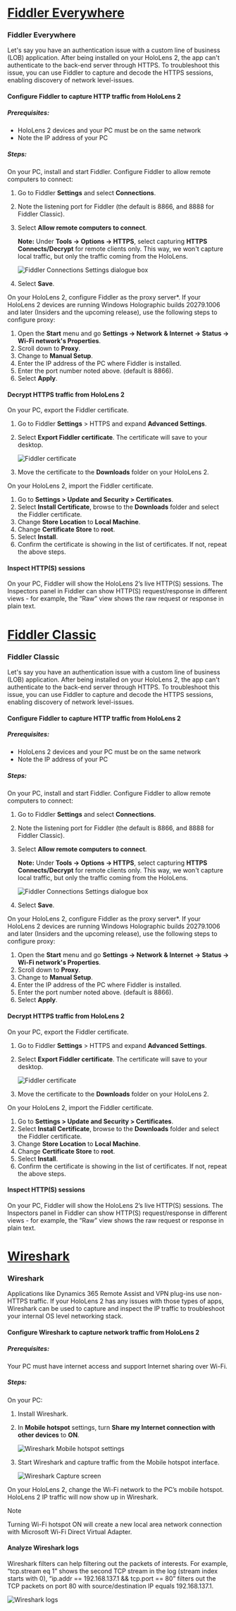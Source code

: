 # [Fiddler Everywhere](#tab/everywhere)

### Fiddler Everywhere

Let's say you have an authentication issue with a custom line of business (LOB) application. After being installed on your HoloLens 2, the app can't authenticate to the back-end server through HTTPS. To troubleshoot this issue, you can use Fiddler to capture and decode the HTTPS sessions, enabling discovery of network level-issues.

#### Configure Fiddler to capture HTTP traffic from HoloLens 2

##### Prerequisites:

* HoloLens 2 devices and your PC must be on the same network
* Note the IP address of your PC

##### Steps:

On your PC, install and start Fiddler. Configure Fiddler to allow remote computers to connect:

1. Go to Fiddler **Settings** and select **Connections**.
1. Note the listening port for Fiddler (the default is 8866, and 8888 for Fiddler Classic).
1. Select **Allow remote computers to connect**.

    **Note:** Under **Tools -> Options -> HTTPS**, select capturing **HTTPS Connects/Decrypt** for remote clients only. This way, we won't capture local traffic, but only the traffic coming from the HoloLens.

   ![Fiddler Connections Settings dialogue box](../images/fiddler-connection-settings.png)

1. Select **Save**.

On your HoloLens 2, configure Fiddler as the proxy server*. If your HoloLens 2 devices are running Windows Holographic builds 20279.1006 and later (Insiders and the upcoming release), use the following steps to configure proxy:

1. Open the **Start** menu and go **Settings -> Network & Internet -> Status -> Wi-Fi network's Properties**.
1. Scroll down to **Proxy**.
1. Change to **Manual Setup**.
1. Enter the IP address of the PC where Fiddler is installed.
1. Enter the port number noted above. (default is 8866).
1. Select **Apply**.

#### Decrypt HTTPS traffic from HoloLens 2

On your PC, export the Fiddler certificate.

1. Go to Fiddler **Settings** > HTTPS and expand **Advanced Settings**.
1. Select **Export Fiddler certificate**. The certificate will save to your desktop.

    ![Fiddler certificate](../images/fiddler-root-cert-export.png)

3. Move the certificate to the **Downloads** folder on your HoloLens 2.

On your HoloLens 2, import the Fiddler certificate.

1. Go to **Settings > Update and Security > Certificates**.
2. Select **Install Certificate**, browse to the **Downloads** folder and select the Fiddler certificate.
3. Change **Store Location** to **Local Machine**.
4. Change **Certificate Store** to **root**.
5. Select **Install**.
6. Confirm the certificate is showing in the list of certificates. If not, repeat the above steps.

#### Inspect HTTP(S) sessions

On your PC, Fiddler will show the HoloLens 2’s live HTTP(S) sessions. The Inspectors panel in Fiddler can show HTTP(S) request/response in different views - for example, the “Raw” view shows the raw request or response in plain text.

# [Fiddler Classic](#tab/classic)

### Fiddler Classic

Let's say you have an authentication issue with a custom line of business (LOB) application. After being installed on your HoloLens 2, the app can't authenticate to the back-end server through HTTPS. To troubleshoot this issue, you can use Fiddler to capture and decode the HTTPS sessions, enabling discovery of network level-issues.

#### Configure Fiddler to capture HTTP traffic from HoloLens 2

##### Prerequisites:

* HoloLens 2 devices and your PC must be on the same network
* Note the IP address of your PC

##### Steps:

On your PC, install and start Fiddler. Configure Fiddler to allow remote computers to connect:

1. Go to Fiddler **Settings** and select **Connections**.
1. Note the listening port for Fiddler (the default is 8866, and 8888 for Fiddler Classic).
1. Select **Allow remote computers to connect**.

    **Note:** Under **Tools -> Options -> HTTPS**, select capturing **HTTPS Connects/Decrypt** for remote clients only. This way, we won't capture local traffic, but only the traffic coming from the HoloLens.

   ![Fiddler Connections Settings dialogue box](../images/fiddler-classic-connection-settings.png)

1. Select **Save**.

On your HoloLens 2, configure Fiddler as the proxy server*. If your HoloLens 2 devices are running Windows Holographic builds 20279.1006 and later (Insiders and the upcoming release), use the following steps to configure proxy:

1. Open the **Start** menu and go **Settings -> Network & Internet -> Status -> Wi-Fi network's Properties**.
1. Scroll down to **Proxy**.
1. Change to **Manual Setup**.
1. Enter the IP address of the PC where Fiddler is installed.
1. Enter the port number noted above. (default is 8866).
1. Select **Apply**.

#### Decrypt HTTPS traffic from HoloLens 2

On your PC, export the Fiddler certificate.

1. Go to Fiddler **Settings** > HTTPS and expand **Advanced Settings**.
1. Select **Export Fiddler certificate**. The certificate will save to your desktop.

    ![Fiddler certificate](../images/fiddler-classic-root-cert-export.png)

3. Move the certificate to the **Downloads** folder on your HoloLens 2.

On your HoloLens 2, import the Fiddler certificate.

1. Go to **Settings > Update and Security > Certificates**.
2. Select **Install Certificate**, browse to the **Downloads** folder and select the Fiddler certificate.
3. Change **Store Location** to **Local Machine**.
4. Change **Certificate Store** to **root**.
5. Select **Install**.
6. Confirm the certificate is showing in the list of certificates. If not, repeat the above steps.

#### Inspect HTTP(S) sessions

On your PC, Fiddler will show the HoloLens 2’s live HTTP(S) sessions. The Inspectors panel in Fiddler can show HTTP(S) request/response in different views - for example, the “Raw” view shows the raw request or response in plain text.

# [Wireshark](#tab/wireshark)

### Wireshark

Applications like Dynamics 365 Remote Assist and VPN plug-ins use non-HTTPS traffic. If your HoloLens 2 has any issues with those types of apps, Wireshark can be used to capture and inspect the IP traffic to troubleshoot your internal OS level networking stack.

#### Configure Wireshark to capture network traffic from HoloLens 2

##### Prerequisites:

Your PC must have internet access and support Internet sharing over Wi-Fi.

##### Steps:

On your PC:

1. Install Wireshark.
1. In **Mobile hotspot** settings, turn **Share my Internet connection with other devices** to **ON**.

    ![Wireshark Mobile hotspot settings](../images/wireshark-mobile-hotspot-win11.png)

1. Start Wireshark and capture traffic from the Mobile hotspot interface.

    ![Wireshark Capture screen](../images/wireshark-capture.png)

On your HoloLens 2, change the Wi-Fi network to the PC’s mobile hotspot. HoloLens 2 IP traffic will now show up in Wireshark.

>[!Note]
>Turning Wi-Fi hotspot ON will create a new local area network connection with Microsoft Wi-Fi Direct Virtual Adapter.

#### Analyze Wireshark logs

Wireshark filters can help filtering out the packets of interests. For example, “tcp.stream eq 1” shows the second TCP stream in the log (stream index starts with 0), “ip.addr == 192.168.137.1 && tcp.port == 80” filters out the TCP packets on port 80 with source/destination IP equals 192.168.137.1.

![Wireshark logs](../images/wireshark-logs.png)